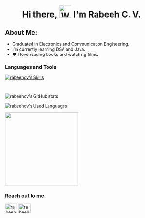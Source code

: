<h1 align="center"> Hi there, <img src="https://raw.githubusercontent.com/nixin72/nixin72/master/wave.gif" 
         alt="Waving hand animated gif"
         height="40"
         width="40" /> I'm Rabeeh C. V. </h1>
         
  ## About Me:
- Graduated in Electronics and Communication Engineering.
- I’m currently learning DSA and Java.
- :heart: I love reading books and watching films.

### Languages and Tools
</p>

[![rabeehcv's Skills](https://skillicons.dev/icons?i=react,python,html,css,js,ts,c,postgresql,java&theme=dark)](https://skillicons.dev)

<br>

![rabeehcv's GitHub stats](https://github-readme-stats-sigma-five.vercel.app/api?username=rabeehcv&theme=dark&show_icons=true&count_private=true&include_all_commits=true&)


![rabeehcv's Used Languages](https://github-readme-stats-sigma-five.vercel.app/api/top-langs/?username=rabeehcv&layout=compact&theme=dark)
<br>
<p align="left">
<a href="https://github.com/rabeehcv">
          <img height="240em"src="https://streak-stats.demolab.com/?user=rabeehcv&theme=dracula"/>
</a>
</p>
         


### Reach out to me
<p align="left">
<a href="https://github.com/rabeehcv" target="blank"><img align="center" src="https://skillicons.dev/icons?i=github&theme=dark" alt="rabeehcv" height="30" width="40" /></a>
<a href="https://www.linkedin.com/in/rabeeh-cv/" target="blank"><img align="center" src="https://skillicons.dev/icons?i=linkedin" alt="rabeehcv" height="30" width="40" /></a>
</p>




